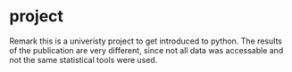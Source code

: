 # project
Remark this is a univeristy project to get introduced to python. The results of the publication are very different, since not all data was accessable and not the same statistical tools were used.